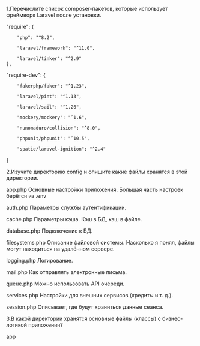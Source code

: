 
1.Перечислите список composer-пакетов, которые использует фреймворк Laravel после установки.

"require": {

        "php": "^8.2",
        
        "laravel/framework": "^11.0",
        
        "laravel/tinker": "^2.9"
    },
    
"require-dev": {

        "fakerphp/faker": "^1.23",
        
        "laravel/pint": "^1.13",
        
        "laravel/sail": "^1.26",
        
        "mockery/mockery": "^1.6",
        
        "nunomaduro/collision": "^8.0",
        
        "phpunit/phpunit": "^10.5",
        
        "spatie/laravel-ignition": "^2.4"
        
}

2.Изучите директорию config и опишите какие файлы хранятся в этой директории.

app.php Основные настройки приложения. Большая часть настроек берётся из .env

auth.php Параметры службы аутентификации.

cache.php Параметры кэша. Кэш в БД, кэш в файле.

database.php Подключение к БД.

filesystems.php Описание файловой системы. Насколько я понял, файлы могут находиться на удалённом сервере.

logging.php Логирование.

mail.php Как отправлять электронные письма.

queue.php Можно использовать API очереди.

services.php Настройки для внешних сервисов (кредиты и т. д.).

session.php Описывает, где будут храниться данные сеанса.


3.В какой директории хранятся основные файлы (классы) с бизнес-логикой приложения?

app

